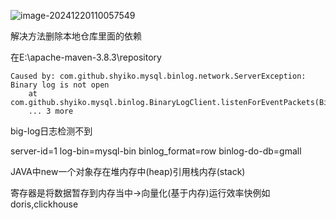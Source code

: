 ![image-20241220110057549](C:\Users\86131\AppData\Roaming\Typora\typora-user-images\image-20241220110057549.png)

解决方法删除本地仓库里面的依赖

在E:\apache-maven-3.8.3\repository

```
Caused by: com.github.shyiko.mysql.binlog.network.ServerException: Binary log is not open
	at com.github.shyiko.mysql.binlog.BinaryLogClient.listenForEventPackets(BinaryLogClient.java:1043)
	... 3 more
```

big-log日志检测不到

server-id=1
log-bin=mysql-bin
binlog_format=row
binlog-do-db=gmall

JAVA中new一个对象存在堆内存中(heap)引用栈内存(stack)

寄存器是将数据暂存到内存当中->向量化(基于内存)运行效率快例如doris,clickhouse

